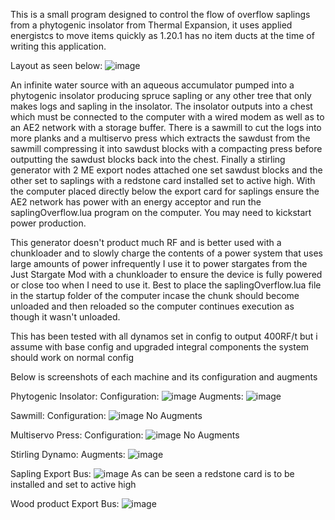 This is a small program designed to control the flow of overflow saplings from a phytogenic insolator from Thermal Expansion, it uses applied energistcs to move items quickly as 1.20.1 has no item ducts at the time of writing this application.

Layout as seen below:
![image](https://github.com/user-attachments/assets/2ab0998f-0106-49ee-a83e-48f7af9038ee)

An infinite water source with an aqueous accumulator pumped into a phytogenic insolator producing spruce sapling or any other tree that only makes logs and sapling in the insolator. The insolator outputs into a chest which must be connected to the computer with a wired modem as well as to an AE2 network with a storage buffer. There is a sawmill to cut the logs into more planks and a multiservo press which extracts the sawdust from the sawmill compressing it into sawdust blocks with a compacting press before outputting the sawdust blocks back into the chest. Finally a stirling generator with 2 ME export nodes attached one set sawdust blocks and the other set to saplings with a redstone card installed set to active high. With the computer placed directly below the export card for saplings ensure the AE2 network has power with an energy acceptor and run the saplingOverflow.lua program on the computer. You may need to kickstart power production. 

This generator doesn't product much RF and is better used with a chunkloader and to slowly charge the contents of a power system that uses large amounts of power infrequently I use it to power stargates from the Just Stargate Mod with a chunkloader to ensure the device is fully powered or close too when I need to use it. Best to place the saplingOverflow.lua file in the startup folder of the computer incase the chunk should become unloaded and then reloaded so the computer continues execution as though it wasn't unloaded.

This has been tested with all dynamos set in config to output 400RF/t but i assume with base config and upgraded integral components the system should work on normal config

Below is screenshots of each machine and its configuration and augments

Phytogenic Insolator:
Configuration:
![image](https://github.com/user-attachments/assets/724e6dd4-bfa6-4124-b2d4-30381dc4b30b)
Augments:
![image](https://github.com/user-attachments/assets/90abcb39-3a95-4d52-b4eb-29dbd836b66d)

Sawmill:
Configuration:
![image](https://github.com/user-attachments/assets/d89c8f7d-0825-4203-a4f0-5865b893ec1d)
No Augments

Multiservo Press:
Configuration:
![image](https://github.com/user-attachments/assets/37f80f68-3009-4f24-b1df-fd9e0544d359)
No Augments

Stirling Dynamo:
Augments:
![image](https://github.com/user-attachments/assets/0a2b771e-0007-4bbf-91d9-0b4e6c037171)

Sapling Export Bus:
![image](https://github.com/user-attachments/assets/f590ae71-af31-42d8-b26f-3068522b08fa)
As can be seen a redstone card is to be installed and set to active high

Wood product Export Bus:
![image](https://github.com/user-attachments/assets/0880163e-1564-4bce-a2b8-7e7d9740945e)



